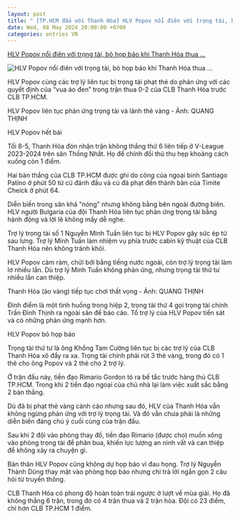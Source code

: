 ```yaml
---
layout: post
title: " [TP.HCM đấu với Thanh Hóa] HLV Popov nổi điên với trọng tài, bỏ họp báo khi Thanh Hóa thua ..."
date: Wed, 08 May 2024 20:00:00 +0700
categories: entries VN
---
```

[HLV Popov nổi điên với trọng tài, bỏ họp báo khi Thanh Hóa thua ...](https://tuoitre.vn/hlv-popov-noi-dien-voi-trong-tai-bo-hop-bao-khi-thanh-hoa-thua-tp-hcm-20240508215231103.htm)

![HLV Popov nổi điên với trọng tài, bỏ họp báo khi Thanh Hóa thua ...](https://cdn1.tuoitre.vn/zoom/600_315/471584752817336320/2024/5/8/bd6k0398-1715179572419500426949-24-126-268-592-crop-17151798879681415807125.jpg)

HLV Popov cùng các trợ lý liên tục bị trọng tài phạt thẻ do phản ứng với các quyết định của “vua áo đen” trong trận thua 0-2 của CLB Thanh Hóa trước CLB TP.HCM.

HLV Popov liên tục phản ứng trọng tài và lãnh thẻ vàng - Ảnh: QUANG THỊNH

HLV Popov hết bài

Tối 8-5, Thanh Hóa đón nhận trận không thắng thứ 6 liên tiếp ở V-League 2023-2024 trên sân Thống Nhất. Họ để chính đối thủ thu hẹp khoảng cách xuống còn 1 điểm.

Hai bàn thắng của CLB TP.HCM được ghi do công của ngoại binh Santiago Patino ở phút 50 từ cú đánh đầu và cú đá phạt đền thành bàn của Timite Cheick ở phút 64.

Diễn biến trong sân khá "nóng" nhưng không bằng bên ngoài đường biên. HLV người Bulgaria của đội Thanh Hóa liên tục phản ứng trọng tài bằng hành động và lời lẽ không mấy dễ nghe.

Trợ lý trọng tài số 1 Nguyễn Minh Tuấn liên tục bị HLV Popov gây sức ép từ sau lưng. Trợ lý Minh Tuấn làm nhiệm vụ phía trước cabin kỹ thuật của CLB Thanh Hóa nên không tránh khỏi.

HLV Popov càm ràm, chửi bới bằng tiếng nước ngoài, còn trợ lý trọng tài làm lơ nhiều lần. Dù trợ lý Minh Tuấn không phản ứng, nhưng trọng tài thứ tư nhiều lần can thiệp.

Thanh Hóa (áo vàng) tiếp tục chơi thất vọng - Ảnh: QUANG THỊNH

Đỉnh điểm là một tình huống trong hiệp 2, trọng tài thứ 4 gọi trọng tài chính Trần Đình Thịnh ra ngoài sân để báo cáo. Tổ trợ lý của HLV Popov tiến sát và có những phản ứng mạnh hơn.

HLV Popov bỏ họp báo

Trọng tài thứ tư là ông Khổng Tam Cường liên tục bị các trợ lý của CLB Thanh Hóa xô đẩy ra xa. Trọng tài chính phải rút 3 thẻ vàng, trong đó có 1 thẻ cho ông Popov và 2 thẻ cho 2 trợ lý.

Ở trận đấu này, tiền đạo Rimario Gordon tỏ ra bế tắc trước hàng thủ CLB TP.HCM. Trong khi 2 tiền đạo ngoại của chủ nhà lại làm việc xuất sắc bằng 2 bàn thắng.

Dù đã bị phạt thẻ vàng cảnh cáo nhưng sau đó, HLV của Thanh Hóa vẫn không ngừng phản ứng với trợ lý trọng tài. Và đó vẫn chưa phải là những diễn biến đáng chú ý cuối cùng của trận đấu.

Sau khi 2 đội vào phòng thay đồ, tiền đạo Rimario (được cho) muốn xông vào phòng trọng tài để phân bua, khiến lực lượng an ninh vất vả can thiệp để không xảy ra chuyện gì.

Bản thân HLV Popov cũng không dự họp báo vì đau họng. Trợ lý Nguyễn Thành Dũng thay mặt vào phòng họp báo nhưng chỉ trả lời ngắn gọn 2 câu hỏi từ truyền thông.

CLB Thanh Hóa có phong độ hoàn toàn trái ngược ở lượt về mùa giải. Họ đã không thắng 6 trận, trong đó có 4 trận thua và 2 trận hòa. Đội có 23 điểm, chỉ hơn CLB TP.HCM 1 điểm.


